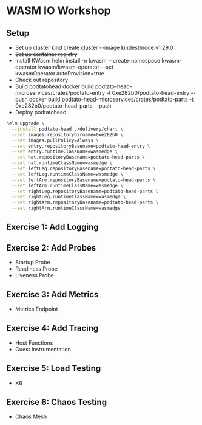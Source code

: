 # WASM IO Workshop

## Setup

- Set up cluster
kind create cluster --image kindest/node:v1.29.0
- ~~Set up container registry~~
- Install KWasm
helm install -n kwasm --create-namespace kwasm-operator kwasm/kwasm-operator --set kwasmOperator.autoProvision=true
- Check out repository
- Build podtatohead
docker build podtato-head-microservices/crates/podtato-entry -t 0xe282b0/podtato-head-entry --push
docker build podtato-head-microservices/crates/podtato-parts -t 0xe282b0/podtato-head-parts --push
- Deploy podtatohead
```sh
helm upgrade \
  --install podtato-head ./delivery/chart \
  --set images.repositoryDirname=0xe282b0 \
  --set images.pullPolicy=Always \
  --set entry.repositoryBasename=podtato-head-entry \
  --set entry.runtimeClassName=wasmedge \
  --set hat.repositoryBasename=podtato-head-parts \
  --set hat.runtimeClassName=wasmedge \
  --set leftLeg.repositoryBasename=podtato-head-parts \
  --set leftLeg.runtimeClassName=wasmedge \
  --set leftArm.repositoryBasename=podtato-head-parts \
  --set leftArm.runtimeClassName=wasmedge \
  --set rightLeg.repositoryBasename=podtato-head-parts \
  --set rightLeg.runtimeClassName=wasmedge \
  --set rightArm.repositoryBasename=podtato-head-parts \
  --set rightArm.runtimeClassName=wasmedge
```

## Exercise 1: Add Logging

## Exercise 2: Add Probes
- Startup Probe
- Readiness Probe
- Liveness Probe

## Exercise 3: Add Metrics
- Metrics Endpoint

## Exercise 4: Add Tracing
- Host Functions
- Guest Instrumentation

## Exercise 5: Load Testing
- K6

## Exercise 6: Chaos Testing
- Chaos Mesh
